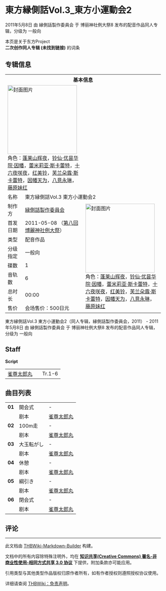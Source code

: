 # 東方縁側話Vol.3_東方小運動会2

<!-- source html: G:\repos\THBWiki-Markdown-Builder\THBWikiMarkdown\Temp\main\1\13\ns0%3A%E6%9D%B1%E6%96%B9%E7%B8%81%E5%81%B4%E8%A9%B1Vol%2E3_%E6%9D%B1%E6%96%B9%E5%B0%8F%E9%81%8B%E5%8B%95%E4%BC%9A2.html -->

2011年5月8日 由 縁側話製作委員会 于 博丽神社例大祭8 发布的配音作品同人专辑，分级为 一般向

本页是关于东方Project  
 **二次创作同人专辑 (未找到链接)** 的词条
## 专辑信息

<table><tbody><tr><th colspan="3">基本信息</th></tr><tr><td class="cover-artwork-mobile" colspan="2"><a href="./文件-東方縁側話Vol.3_東方小運動会2封面.jpg.md" class="image" title="封面图片"><img alt="封面图片" src="https://upload.thwiki.cc/thumb/0/06/%E6%9D%B1%E6%96%B9%E7%B8%81%E5%81%B4%E8%A9%B1Vol.3_%E6%9D%B1%E6%96%B9%E5%B0%8F%E9%81%8B%E5%8B%95%E4%BC%9A2%E5%B0%81%E9%9D%A2.jpg/224px-%E6%9D%B1%E6%96%B9%E7%B8%81%E5%81%B4%E8%A9%B1Vol.3_%E6%9D%B1%E6%96%B9%E5%B0%8F%E9%81%8B%E5%8B%95%E4%BC%9A2%E5%B0%81%E9%9D%A2.jpg" decoding="async" loading="lazy" width="224" height="223" srcset="https://upload.thwiki.cc/thumb/0/06/%E6%9D%B1%E6%96%B9%E7%B8%81%E5%81%B4%E8%A9%B1Vol.3_%E6%9D%B1%E6%96%B9%E5%B0%8F%E9%81%8B%E5%8B%95%E4%BC%9A2%E5%B0%81%E9%9D%A2.jpg/336px-%E6%9D%B1%E6%96%B9%E7%B8%81%E5%81%B4%E8%A9%B1Vol.3_%E6%9D%B1%E6%96%B9%E5%B0%8F%E9%81%8B%E5%8B%95%E4%BC%9A2%E5%B0%81%E9%9D%A2.jpg 1.5x, https://upload.thwiki.cc/0/06/%E6%9D%B1%E6%96%B9%E7%B8%81%E5%81%B4%E8%A9%B1Vol.3_%E6%9D%B1%E6%96%B9%E5%B0%8F%E9%81%8B%E5%8B%95%E4%BC%9A2%E5%B0%81%E9%9D%A2.jpg 2x" data-file-width="384" data-file-height="383"></a><div class="cover-char">角色：<a href="./蓬莱山辉夜.md" title="蓬莱山辉夜">蓬莱山辉夜</a>，<a href="./铃仙·优昙华院·因幡.md" title="铃仙·优昙华院·因幡">铃仙·优昙华院·因幡</a>，<a href="./蕾米莉亚·斯卡蕾特.md" title="蕾米莉亚·斯卡蕾特">蕾米莉亚·斯卡蕾特</a>，<a href="/%E5%8D%81%E5%85%AD%E5%A4%9C%E5%92%B2%E5%A4%9C" title="十六夜咲夜">十六夜咲夜</a>，<a href="./红美铃.md" title="红美铃">红美铃</a>，<a href="./芙兰朵露·斯卡蕾特.md" title="芙兰朵露·斯卡蕾特">芙兰朵露·斯卡蕾特</a>，<a href="./因幡帝.md" title="因幡帝">因幡天为</a>，<a href="./八意永琳.md" title="八意永琳">八意永琳</a>，<a href="./藤原妹红.md" title="藤原妹红">藤原妹红</a></div></td>
</tr><tr><td class="label">名称</td><td colspan="2"> 東方縁側話Vol.3 東方小運動会2 </td></tr><tr><td class="label">制作方</td><td><a href="./縁側話製作委員会.md" title="縁側話製作委員会">縁側話製作委員会</a></td><td class="cover-artwork" rowspan="8" style="min-width:224px;"><a href="./文件-東方縁側話Vol.3_東方小運動会2封面.jpg.md" class="image" title="封面图片"><img alt="封面图片" src="https://upload.thwiki.cc/thumb/0/06/%E6%9D%B1%E6%96%B9%E7%B8%81%E5%81%B4%E8%A9%B1Vol.3_%E6%9D%B1%E6%96%B9%E5%B0%8F%E9%81%8B%E5%8B%95%E4%BC%9A2%E5%B0%81%E9%9D%A2.jpg/224px-%E6%9D%B1%E6%96%B9%E7%B8%81%E5%81%B4%E8%A9%B1Vol.3_%E6%9D%B1%E6%96%B9%E5%B0%8F%E9%81%8B%E5%8B%95%E4%BC%9A2%E5%B0%81%E9%9D%A2.jpg" decoding="async" loading="lazy" width="224" height="223" srcset="https://upload.thwiki.cc/thumb/0/06/%E6%9D%B1%E6%96%B9%E7%B8%81%E5%81%B4%E8%A9%B1Vol.3_%E6%9D%B1%E6%96%B9%E5%B0%8F%E9%81%8B%E5%8B%95%E4%BC%9A2%E5%B0%81%E9%9D%A2.jpg/336px-%E6%9D%B1%E6%96%B9%E7%B8%81%E5%81%B4%E8%A9%B1Vol.3_%E6%9D%B1%E6%96%B9%E5%B0%8F%E9%81%8B%E5%8B%95%E4%BC%9A2%E5%B0%81%E9%9D%A2.jpg 1.5x, https://upload.thwiki.cc/0/06/%E6%9D%B1%E6%96%B9%E7%B8%81%E5%81%B4%E8%A9%B1Vol.3_%E6%9D%B1%E6%96%B9%E5%B0%8F%E9%81%8B%E5%8B%95%E4%BC%9A2%E5%B0%81%E9%9D%A2.jpg 2x" data-file-width="384" data-file-height="383"></a><div class="cover-char">角色：<a href="./蓬莱山辉夜.md" title="蓬莱山辉夜">蓬莱山辉夜</a>，<a href="./铃仙·优昙华院·因幡.md" title="铃仙·优昙华院·因幡">铃仙·优昙华院·因幡</a>，<a href="./蕾米莉亚·斯卡蕾特.md" title="蕾米莉亚·斯卡蕾特">蕾米莉亚·斯卡蕾特</a>，<a href="/%E5%8D%81%E5%85%AD%E5%A4%9C%E5%92%B2%E5%A4%9C" title="十六夜咲夜">十六夜咲夜</a>，<a href="./红美铃.md" title="红美铃">红美铃</a>，<a href="./芙兰朵露·斯卡蕾特.md" title="芙兰朵露·斯卡蕾特">芙兰朵露·斯卡蕾特</a>，<a href="./因幡帝.md" title="因幡帝">因幡天为</a>，<a href="./八意永琳.md" title="八意永琳">八意永琳</a>，<a href="./藤原妹红.md" title="藤原妹红">藤原妹红</a></div></td>
</tr><tr><td class="label">首发日期</td><td>2011-05-08&#160;（<a href="/展会作品列表?e=%E5%8D%9A%E4%B8%BD%E7%A5%9E%E7%A4%BE%E4%BE%8B%E5%A4%A7%E7%A5%AD%238">第八回 博麗神社例大祭</a>）</td></tr><tr><td class="label">类型</td><td>配音作品</td></tr><tr><td class="label">分级指定</td><td>一般向</td></tr><tr><td class="label">碟数</td><td>1</td></tr><tr><td class="label">音轨数</td><td>6</td></tr><tr><td class="label">总时长</td><td>00:00</td></tr><tr><td class="label">售价</td><td>会场售价：500日元</td></tr></tbody></table>

東方縁側話Vol.3 東方小運動会2（同人专辑，縁側話製作委員会，2011） - 2011年5月8日 由 縁側話製作委員会 于 博丽神社例大祭8 发布的配音作品同人专辑，分级为 一般向
## Staff
  
 **Script**   

<table><tbody><tr><td><a href="/index.php?title=%E9%9B%80%E5%B0%8A%E5%A4%AA%E9%83%8E%E4%B8%B8&amp;action=edit&amp;redlink=1" class="new" title="雀尊太郎丸（页面不存在）">雀尊太郎丸</a></td><td></td><td>Tr.1-6</td></tr></tbody></table>


## 曲目列表

<table><tbody><tr><td id="1" class="info"><b>01</b></td><td id="開会式" colspan="2" class="title">開会式<span class="thcsearchlinks"><a rel="nofollow" class="external text" href="https://cd.thwiki.cc?script=雀尊太郎丸&amp;fromwiki=東方縁側話Vol.3_東方小運動会2"><span title="搜索相似同人曲"></span></a></span></td><td class="time">-</td></tr><tr><td class="left"></td><td class="label">剧本</td><td class="text" colspan="2"><a href="/index.php?title=%E9%9B%80%E5%B0%8A%E5%A4%AA%E9%83%8E%E4%B8%B8&amp;action=edit&amp;redlink=1" class="new" title="雀尊太郎丸（页面不存在）">雀尊太郎丸</a><span class="thcsearchlinks"><a rel="nofollow" class="external text" href="https://cd.thwiki.cc?script=雀尊太郎丸&amp;fromwiki=東方縁側話Vol.3_東方小運動会2"><span></span></a></span></td></tr>
<tr><td id="2" class="info"><b>02</b></td><td id="100m走" colspan="2" class="title">100m走<span class="thcsearchlinks"><a rel="nofollow" class="external text" href="https://cd.thwiki.cc?script=雀尊太郎丸&amp;fromwiki=東方縁側話Vol.3_東方小運動会2"><span title="搜索相似同人曲"></span></a></span></td><td class="time">-</td></tr><tr><td class="left"></td><td class="label">剧本</td><td class="text" colspan="2"><a href="/index.php?title=%E9%9B%80%E5%B0%8A%E5%A4%AA%E9%83%8E%E4%B8%B8&amp;action=edit&amp;redlink=1" class="new" title="雀尊太郎丸（页面不存在）">雀尊太郎丸</a><span class="thcsearchlinks"><a rel="nofollow" class="external text" href="https://cd.thwiki.cc?script=雀尊太郎丸&amp;fromwiki=東方縁側話Vol.3_東方小運動会2"><span></span></a></span></td></tr>
<tr><td id="3" class="info"><b>03</b></td><td id="大玉転がし" colspan="2" class="title">大玉転がし<span class="thcsearchlinks"><a rel="nofollow" class="external text" href="https://cd.thwiki.cc?script=雀尊太郎丸&amp;fromwiki=東方縁側話Vol.3_東方小運動会2"><span title="搜索相似同人曲"></span></a></span></td><td class="time">-</td></tr><tr><td class="left"></td><td class="label">剧本</td><td class="text" colspan="2"><a href="/index.php?title=%E9%9B%80%E5%B0%8A%E5%A4%AA%E9%83%8E%E4%B8%B8&amp;action=edit&amp;redlink=1" class="new" title="雀尊太郎丸（页面不存在）">雀尊太郎丸</a><span class="thcsearchlinks"><a rel="nofollow" class="external text" href="https://cd.thwiki.cc?script=雀尊太郎丸&amp;fromwiki=東方縁側話Vol.3_東方小運動会2"><span></span></a></span></td></tr>
<tr><td id="4" class="info"><b>04</b></td><td id="休憩" colspan="2" class="title">休憩<span class="thcsearchlinks"><a rel="nofollow" class="external text" href="https://cd.thwiki.cc?script=雀尊太郎丸&amp;fromwiki=東方縁側話Vol.3_東方小運動会2"><span title="搜索相似同人曲"></span></a></span></td><td class="time">-</td></tr><tr><td class="left"></td><td class="label">剧本</td><td class="text" colspan="2"><a href="/index.php?title=%E9%9B%80%E5%B0%8A%E5%A4%AA%E9%83%8E%E4%B8%B8&amp;action=edit&amp;redlink=1" class="new" title="雀尊太郎丸（页面不存在）">雀尊太郎丸</a><span class="thcsearchlinks"><a rel="nofollow" class="external text" href="https://cd.thwiki.cc?script=雀尊太郎丸&amp;fromwiki=東方縁側話Vol.3_東方小運動会2"><span></span></a></span></td></tr>
<tr><td id="5" class="info"><b>05</b></td><td id="綱引き" colspan="2" class="title">綱引き<span class="thcsearchlinks"><a rel="nofollow" class="external text" href="https://cd.thwiki.cc?script=雀尊太郎丸&amp;fromwiki=東方縁側話Vol.3_東方小運動会2"><span title="搜索相似同人曲"></span></a></span></td><td class="time">-</td></tr><tr><td class="left"></td><td class="label">剧本</td><td class="text" colspan="2"><a href="/index.php?title=%E9%9B%80%E5%B0%8A%E5%A4%AA%E9%83%8E%E4%B8%B8&amp;action=edit&amp;redlink=1" class="new" title="雀尊太郎丸（页面不存在）">雀尊太郎丸</a><span class="thcsearchlinks"><a rel="nofollow" class="external text" href="https://cd.thwiki.cc?script=雀尊太郎丸&amp;fromwiki=東方縁側話Vol.3_東方小運動会2"><span></span></a></span></td></tr>
<tr><td id="6" class="info"><b>06</b></td><td id="閉会式" colspan="2" class="title">閉会式<span class="thcsearchlinks"><a rel="nofollow" class="external text" href="https://cd.thwiki.cc?script=雀尊太郎丸&amp;fromwiki=東方縁側話Vol.3_東方小運動会2"><span title="搜索相似同人曲"></span></a></span></td><td class="time">-</td></tr><tr><td class="left"></td><td class="label">剧本</td><td class="text" colspan="2"><a href="/index.php?title=%E9%9B%80%E5%B0%8A%E5%A4%AA%E9%83%8E%E4%B8%B8&amp;action=edit&amp;redlink=1" class="new" title="雀尊太郎丸（页面不存在）">雀尊太郎丸</a><span class="thcsearchlinks"><a rel="nofollow" class="external text" href="https://cd.thwiki.cc?script=雀尊太郎丸&amp;fromwiki=東方縁側話Vol.3_東方小運動会2"><span></span></a></span></td></tr></tbody></table>


## 评论




---

此文档由 [THBWiki-Markdown-Builder](https://github.com/Delsin-Yu/THBWiki-Markdown-Builder) 构建。

文档中的所有内容除特殊注明外，均在 [**知识共享(Creative Commons) 署名-非商业性使用-相同方式共享 3.0 协议**](https://creativecommons.org/licenses/by-sa/3.0/deed.zh-hans) 下提供，附加条款亦可能应用。

引用类型与其他类型作品版权归原作者所有，如有作者授权则遵照授权协议使用。

详细请查阅 [THBWiki：免责声明](https://thbwiki.cc/THBWiki:%E5%85%8D%E8%B4%A3%E5%A3%B0%E6%98%8E)。

